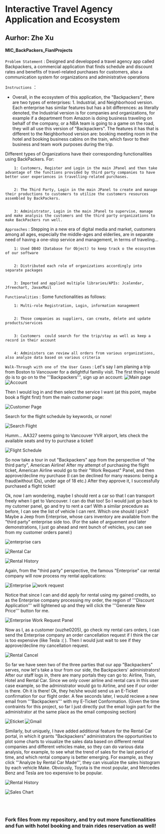 
Interactive Travel Agency Application and Ecosystem
=========
Aurhor: Zhe Xu
-------------

#### MIC_BackPackers_FianlProjects ####

`Problem Statement`   	: Designed and developped a travel agency app called Backpackers,  a commercial application that 
finds schedule and discount rates and benefits  of travel-related purchases for customers, also a communication system for organizations and administrative operations

		
`Instructions`  ：

* Overall, in the ecosystem of this application, the "Backpackers", there are two types of enterprises: 1. Industrial, and Neighborhood version. Each enterprise has similar features but has a bit differences: as literally denoted, the Industrial version is for companies and organizations, for example if a department from Amazon is doing business traveling on behalf of the company, or a NBA team is going to a game on the road, they will all use this version of "Backpackers". The features it has that is different to the Neighborhood version are: booking meeting room in the hotel and booking business cabins on the train, which favor to their business and team work purposes during the trip.

Different types of Organizations have their corresponding functionalities using BackPackers. For:
                
        1: Customers, Register and Login in the main JPanel and then take advantage of the functions provided by third party companies to have better user experiences in travelling-related purchases.


		2: The Third Party, Login in the main JPanel to create and manage their productions to customers to utilize the customers resources assembled by BackPackers.


		3: Administrator, Login in the main JPanel to supervise, manage and make analysis the customers and the third party organizations to make BackPackers run well.

`Approaches`	: Stepping in a new era of digital media and market, customers among all ages, especially the middle-ages and elderlies, are in separate need of having a one-stop service and management, in terms of traveling…
 
                                
                                
       
        1: Used DB4O (Database for Object) to keep track o the ecosystem of our software


		2: Distributed each role of organizations accordingly into separate packages 


		3: Imported and applied multiple libraries/APIs: Jcalendar, Jfreechart, JavaxMail




`Functionalities`  	: Some functionalities as follows:


                                                  
                                                  
		1: Multi-role Registration, Login, information management 


		2: Those companies as suppliers, can create, delete and update products/services


		3: Customers  could search for the trip/stay as well as keep a record in their account  


		4: Administers can review all orders from various organizations, also analyze data based on various criteria


`Walk-Through with one of the User Cases`		: Let's say I am planing a trip from Boston to Vancouver for a delightful familiy visit. The first thing I would do is to go on to the '''Backpackers''', sign up an account:
![Main page](https://raw.githubusercontent.com/xuzhe0205/Backpackers/master/assets/mp.png)
![Account](https://raw.githubusercontent.com/xuzhe0205/Backpackers/master/assets/acc.png)

Then I would log in and then select the service I want (at this point, maybe book a flight first) from the main customer page:

![Customer Page](https://raw.githubusercontent.com/xuzhe0205/Backpackers/master/assets/cp.png)

Search for the flight schedule by keywords, or none!

![Search Flight](https://raw.githubusercontent.com/xuzhe0205/Backpackers/master/assets/sf.png)

Humm... AA327 seems going to Vancouver YVR airport, lets check the available seats and try to purchase a ticket!

![Flight Schedule](https://raw.githubusercontent.com/xuzhe0205/Backpackers/master/assets/fs.png)

So now take a tour in out "Backpackers" app from the perspective of "the third party", American Airline! After my attempt of purchasing the flight ticket, American Airline would go to their "Work Request" Panel, and then approve/decline my purchase (I can be declined for many reasons: being a fraud(without IDs), under age of 18 etc.) After they approve it, I successfully purchased a flight ticket!

Ok, now I am wondering, maybe I should rent a car so that I can transport freely when I get to Vancouver. I can do that too! So I would just go back to my cutomer panel, go and try to rent a car! With a similar precedure as before, I can see the list of vehicle I can rent. Which one should I pick? Maybe a Jeep from Enterprise, whose cars inventory are available from the "third party" enterprise side too. (For the sake of arguement and later demonstrations, I just go ahead and rent bunch of vehicles, you can see from my customer orders panel:)

![enterprise cars](https://raw.githubusercontent.com/xuzhe0205/Backpackers/master/assets/ec.png)

![Rental Car](https://raw.githubusercontent.com/xuzhe0205/Backpackers/master/assets/rc.png)

![Rental History](https://raw.githubusercontent.com/xuzhe0205/Backpackers/master/assets/rchist.png)

Again, from the "third party" perspective, the famous "Enterprise" car rental company will now process my rental applications:

![Enterprise](https://raw.githubusercontent.com/xuzhe0205/Backpackers/master/assets/ent.png)
![work request](https://raw.githubusercontent.com/xuzhe0205/IOB_markovchain/master/assets/NormDomEigv.png)

Notice that since I can and did apply for rental using my gained credits, so as the Enterprise company processing my order, the region of '''Discount Application''' will lightened up and they will click the '''Generate New Price''' button for me.

![Enterprise Work Request Panel](https://raw.githubusercontent.com/xuzhe0205/Backpackers/master/assets/entwr.png)

Now as I, as a customer (xuzhe0205), go check my rental cars orders, I can send the Enterprise company an order cancellation request if I think the car is too expensive (like Tesla :( ). Then I would just wait to see if they approve/decline my cancellation request.

![Rental Cancel](https://raw.githubusercontent.com/xuzhe0205/IOB_markovchain/master/assets/cancel.png)


So far we have seen two of the three parties that our app "Backpackers" serves, now let's take a tour from our side, the Backpackers' administrators! After our staff logs in, there are many portals they can go to: Airline, Train, Hotel and Rental Car. Since we only cover airline and rental cars in this user case example, so the administrator would go to Airline, and see if our order is there. Oh it is there! Ok, they he/she would send us an E-Ticket confirmation for our flight order. A few seconds later, I would recieve a new email from '''Backpackers''' with my E-Ticket Conformation.
(Given the time contraints for this project, so far I just directly put the email login part for the administrator at the same place as the email composing section)

![Eticket](https://raw.githubusercontent.com/xuzhe0205/Backpackers/master/assets/eticket.png)
![Gmail](https://raw.githubusercontent.com/xuzhe0205/Backpackers/master/assets/gmail.png)

Similarly, but uniquely, I have added additional feature for the Rental Car portal, in which it grants "Backpackers" administrators the opportunities to plot some charts to visualize the sales data based on different rental companies and different vehicles make, so they can do various data analysis, for example, to see what the trend of sales for the last period of time, and which rental company is better emerging. For example, as they click '''Analyze by Rental Car Made''', they can visualize the sales histogram by each vehicle Make. Obviously, Toyota is the most popular, and Mercedes Benz and Tesla are too expensive to be popular.

![Rental History](https://raw.githubusercontent.com/xuzhe0205/Backpackers/master/assets/renthist.png)

![Sales Chart](https://raw.githubusercontent.com/xuzhe0205/Backpackers/master/assets/chart.png)

<br>
<br>

### Fork files from my repository, and try out more functionalities and fun with hotel booking and train rides reservation as well!



